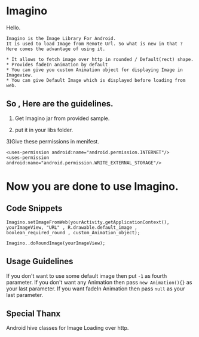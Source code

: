 Imagino
=======
Hello.

	Imagino is the Image Library For Android.
	It is used to load Image from Remote Url. So what is new in that ?
	Here comes the advantage of using it. 
	
	* It allows to fetch image over http in rounded / Default(rect) shape.
	* Provides fadeIn animation by default
	* You can give you custom Animation object for displaying Image in Imageview.
	* You can give Default Image which is displayed before loading from web.
	
## So , Here are the guidelines. ##
	
1) Get Imagino jar from provided sample.
	
2) put it in your libs folder.
	
3)Give these permissions in menifest.
	
    <uses-permission android:name="android.permission.INTERNET"/>
    <uses-permission android:name="android.permission.WRITE_EXTERNAL_STORAGE"/>
    
Now you are done to use Imagino.
===============================

## Code Snippets ##
````
Imagino.setImageFromWeb(yourActivity.getApplicationContext(), yourImageView, "URL" , R.drawable.default_image , boolean_required_round , custom_Animation_object);
````
````
Imagino..doRoundImage(yourImageView);
````

## Usage Guidelines ##
If you don't want to use some default image then put ````-1```` as fourth parameter.
If you don't want any Animation then pass ````new Animation(){}```` as your last parameter.
If you want fadeIn Animation then pass ````null```` as your last parameter.

## Special Thanx ##
Android hive classes for Image Loading over http.
